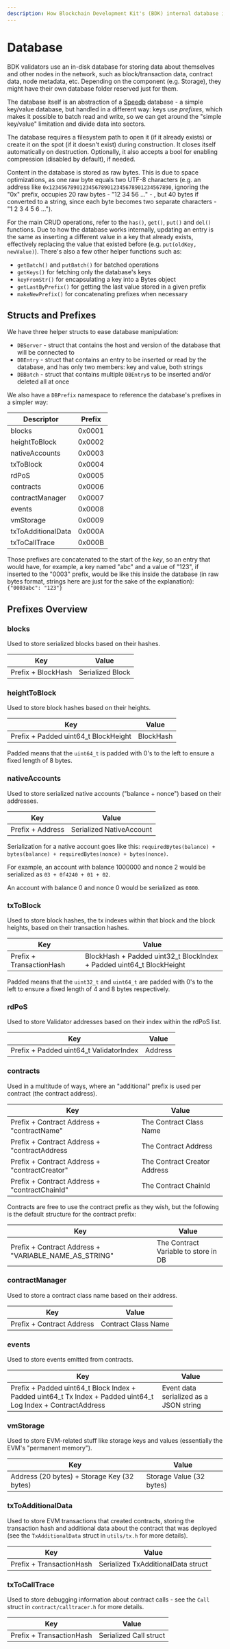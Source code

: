```yaml
---
description: How Blockchain Development Kit's (BDK) internal database is structured and how data is stored in it.
---
```


# Database

BDK validators use an in-disk database for storing data about themselves and other nodes in the network, such as block/transaction data, contract data, node metadata, etc. Depending on the component (e.g. Storage), they might have their own database folder reserved just for them.

The database itself is an abstraction of a [Speedb](https://github.com/speedb-io/speedb) database - a simple key/value database, but handled in a different way: keys use *prefixes*, which makes it possible to batch read and write, so we can get around the "simple key/value" limitation and divide data into sectors.

The database requires a filesystem path to open it (if it already exists) or create it on the spot (if it doesn't exist) during construction. It closes itself automatically on destruction. Optionally, it also accepts a bool for enabling compression (disabled by default), if needed.

Content in the database is stored as raw bytes. This is due to space optimizations, as one raw byte equals two UTF-8 characters (e.g. an address like `0x1234567890123456789012345678901234567890`, ignoring the "0x" prefix, occupies 20 raw bytes - "12 34 56 ..." - , but 40 bytes if converted to a string, since each byte becomes two separate characters - "1 2 3 4 5 6 ...").

For the main CRUD operations, refer to the `has()`, `get()`, `put()` and `del()` functions. Due to how the database works internally, updating an entry is the same as inserting a different value in a key that already exists, effectively replacing the value that existed before (e.g. `put(oldKey, newValue)`). There's also a few other helper functions such as:

* `getBatch()` and `putBatch()` for batched operations
* `getKeys()` for fetching only the database's keys
* `keyFromStr()` for encapsulating a key into a Bytes object
* `getLastByPrefix()` for getting the last value stored in a given prefix
* `makeNewPrefix()` for concatenating prefixes when necessary

## Structs and Prefixes

We have three helper structs to ease database manipulation:

* `DBServer` - struct that contains the host and version of the database that will be connected to
* `DBEntry` - struct that contains an entry to be inserted or read by the database, and has only two members: key and value, both strings
* `DBBatch` - struct that contains multiple `DBEntry`s to be inserted and/or deleted all at once

We also have a `DBPrefix` namespace to reference the database's prefixes in a simpler way:

| Descriptor         | Prefix |
| ------------------ | ------ |
| blocks             | 0x0001 |
| heightToBlock      | 0x0002 |
| nativeAccounts     | 0x0003 |
| txToBlock          | 0x0004 |
| rdPoS              | 0x0005 |
| contracts          | 0x0006 |
| contractManager    | 0x0007 |
| events             | 0x0008 |
| vmStorage          | 0x0009 |
| txToAdditionalData | 0x000A |
| txToCallTrace      | 0x000B |

Those prefixes are concatenated to the start of the _key_, so an entry that would have, for example, a key named "abc" and a value of "123", if inserted to the "0003" prefix, would be like this inside the database (in raw bytes format, strings here are just for the sake of the explanation): `{"0003abc": "123"}`

## Prefixes Overview

### blocks

Used to store serialized blocks based on their hashes.

| Key                | Value            |
| ------------------ | ---------------- |
| Prefix + BlockHash | Serialized Block |

### heightToBlock

Used to store block hashes based on their heights.

| Key                                   | Value     |
| ------------------------------------- | --------- |
| Prefix + Padded uint64\_t BlockHeight | BlockHash |

Padded means that the `uint64_t` is padded with 0's to the left to ensure a fixed length of 8 bytes.

### nativeAccounts

Used to store serialized native accounts ("balance + nonce") based on their addresses.

| Key              | Value                    |
| ---------------- | ------------------------ |
| Prefix + Address | Serialized NativeAccount |

Serialization for a native account goes like this: `requiredBytes(balance) + bytes(balance) + requiredBytes(nonce) + bytes(nonce)`.

For example, an account with balance 1000000 and nonce 2 would be serialized as `03 + 0f4240 + 01 + 02`.

An account with balance 0 and nonce 0 would be serialized as `0000`.

### txToBlock

Used to store block hashes, the tx indexes within that block and the block heights, based on their transaction hashes.

| Key                      | Value                                                                  |
| ------------------------ | ---------------------------------------------------------------------- |
| Prefix + TransactionHash | BlockHash + Padded uint32\_t BlockIndex + Padded uint64\_t BlockHeight |

Padded means that the `uint32_t` and `uint64_t` are padded with 0's to the left to ensure a fixed length of 4 and 8 bytes respectively.

### rdPoS

Used to store Validator addresses based on their index within the rdPoS list.

| Key                                      | Value   |
| ---------------------------------------- | ------- |
| Prefix + Padded uint64\_t ValidatorIndex | Address |

### contracts

Used in a multitude of ways, where an "additional" prefix is used per contract (the contract address).

| Key                                           | Value                        |
| --------------------------------------------- | ---------------------------- |
| Prefix + Contract Address + "contractName"    | The Contract Class Name      |
| Prefix + Contract Address + "contractAddress  | The Contract Address         |
| Prefix + Contract Address + "contractCreator" | The Contract Creator Address |
| Prefix + Contract Address + "contractChainId" | The Contract ChainId         |

Contracts are free to use the contract prefix as they wish, but the following is the default structure for the contract prefix:

| Key                                                      | Value                                |
| -------------------------------------------------------- | ------------------------------------ |
| Prefix + Contract Address + "VARIABLE\_NAME\_AS\_STRING" | The Contract Variable to store in DB |

### contractManager

Used to store a contract class name based on their address.

| Key                       | Value               |
| ------------------------- | ------------------- |
| Prefix + Contract Address | Contract Class Name |

### events

Used to store events emitted from contracts.

| Key                                                                                                              | Value                                  |
| ---------------------------------------------------------------------------------------------------------------- | -------------------------------------- |
| Prefix + Padded uint64\_t Block Index + Padded uint64\_t Tx Index + Padded uint64\_t Log Index + ContractAddress | Event data serialized as a JSON string |

### vmStorage

Used to store EVM-related stuff like storage keys and values (essentially the EVM's "permanent memory").

| Key                                         | Value                    |
| ------------------------------------------- | ------------------------ |
| Address (20 bytes) + Storage Key (32 bytes) | Storage Value (32 bytes) |

### txToAdditionalData

Used to store EVM transactions that created contracts, storing the transaction hash and additional data about the contract that was deployed (see the `TxAdditionalData` struct in `utils/tx.h` for more details).

| Key                      | Value                              |
| ------------------------ | ---------------------------------- |
| Prefix + TransactionHash | Serialized TxAdditionalData struct |

### txToCallTrace

Used to store debugging information about contract calls - see the `Call` struct in `contract/calltracer.h` for more details.

| Key                      | Value                  |
| ------------------------ | ---------------------- |
| Prefix + TransactionHash | Serialized Call struct |
